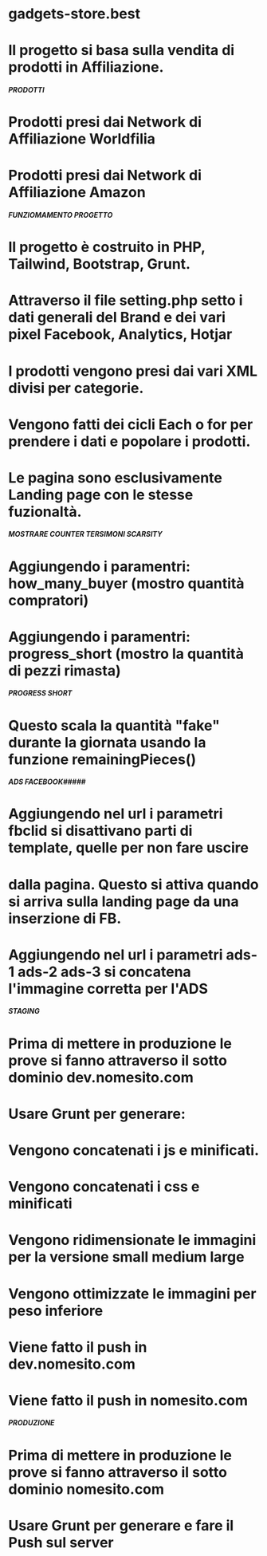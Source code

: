 # gadgets-store.best
# Il progetto si basa sulla vendita di prodotti in Affiliazione.

##### PRODOTTI #####
# Prodotti presi dai Network di Affiliazione Worldfilia
# Prodotti presi dai Network di Affiliazione Amazon

##### FUNZIOMAMENTO PROGETTO #####
# Il progetto è costruito in PHP, Tailwind, Bootstrap, Grunt.
# Attraverso il file setting.php setto i dati generali del Brand e dei vari pixel Facebook, Analytics, Hotjar
# I prodotti vengono presi dai vari XML divisi per categorie.
# Vengono fatti dei cicli Each o for per prendere i dati e popolare i prodotti.
# Le pagina sono esclusivamente Landing page con le stesse fuzionaltà.

##### MOSTRARE COUNTER TERSIMONI SCARSITY #####
# Aggiungendo i paramentri: how_many_buyer (mostro quantità compratori)
# Aggiungendo i paramentri: progress_short (mostro la quantità di pezzi rimasta)

##### PROGRESS SHORT #####
# Questo scala la quantità "fake" durante la giornata usando la funzione remainingPieces()

##### ADS FACEBOOK#####
# Aggiungendo nel url i parametri fbclid si disattivano parti di template, quelle per non fare uscire
# dalla pagina. Questo si attiva quando si arriva sulla landing page da una inserzione di FB.
# Aggiungendo nel url i parametri ads-1 ads-2 ads-3 si concatena l'immagine corretta per l'ADS


##### STAGING #####
# Prima di mettere in produzione le prove si fanno attraverso il sotto dominio dev.nomesito.com
# Usare Grunt per generare:
# Vengono concatenati i js e minificati.
# Vengono concatenati i css e minificati
# Vengono ridimensionate le immagini per la versione small medium large
# Vengono ottimizzate le immagini per peso inferiore
# Viene fatto il push in dev.nomesito.com
# Viene fatto il push in nomesito.com

##### PRODUZIONE #####
# Prima di mettere in produzione le prove si fanno attraverso il sotto dominio nomesito.com
# Usare Grunt per generare e fare il Push sul server
